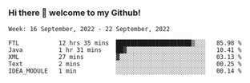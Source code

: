 ### Hi there 👋 welcome to my Github! 

<!--START_SECTION:waka-->
```text
Week: 16 September, 2022 - 22 September, 2022

FTL           12 hrs 35 mins  █████████████████████▒░░░   85.98 % 
Java          1 hr 31 mins    ██▓░░░░░░░░░░░░░░░░░░░░░░   10.41 % 
XML           27 mins         ▓░░░░░░░░░░░░░░░░░░░░░░░░   03.13 % 
Text          2 mins          ░░░░░░░░░░░░░░░░░░░░░░░░░   00.25 % 
IDEA_MODULE   1 min           ░░░░░░░░░░░░░░░░░░░░░░░░░   00.14 % 
```
<!--END_SECTION:waka-->
